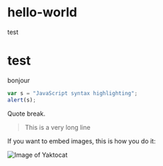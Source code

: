 # hello-world
test

# test

bonjour 

```javascript
var s = "JavaScript syntax highlighting";
alert(s);
```

Quote break.

> This is a very long line 

If you want to embed images, this is how you do it:

![Image of Yaktocat](https://octodex.github.com/images/yaktocat.png)




